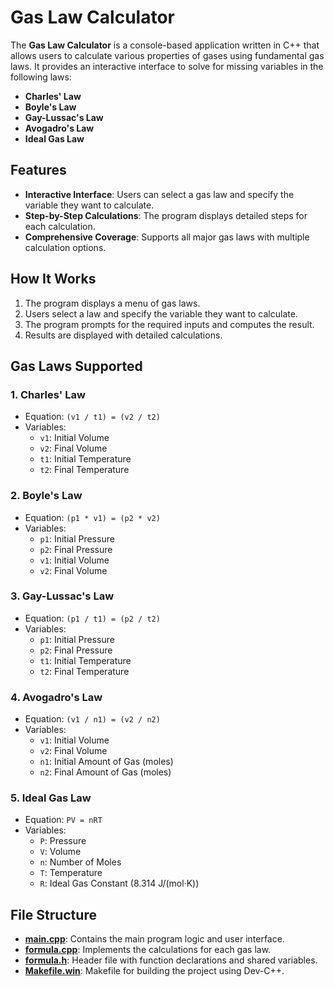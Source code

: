 # Gas Law Calculator

The **Gas Law Calculator** is a console-based application written in C++ that allows users to calculate various properties of gases using fundamental gas laws. It provides an interactive interface to solve for missing variables in the following laws:

- **Charles' Law**
- **Boyle's Law**
- **Gay-Lussac's Law**
- **Avogadro's Law**
- **Ideal Gas Law**

## Features

- **Interactive Interface**: Users can select a gas law and specify the variable they want to calculate.
- **Step-by-Step Calculations**: The program displays detailed steps for each calculation.
- **Comprehensive Coverage**: Supports all major gas laws with multiple calculation options.

## How It Works

1. The program displays a menu of gas laws.
2. Users select a law and specify the variable they want to calculate.
3. The program prompts for the required inputs and computes the result.
4. Results are displayed with detailed calculations.

## Gas Laws Supported

### 1. Charles' Law
- Equation: `(v1 / t1) = (v2 / t2)`
- Variables:
  - `v1`: Initial Volume
  - `v2`: Final Volume
  - `t1`: Initial Temperature
  - `t2`: Final Temperature

### 2. Boyle's Law
- Equation: `(p1 * v1) = (p2 * v2)`
- Variables:
  - `p1`: Initial Pressure
  - `p2`: Final Pressure
  - `v1`: Initial Volume
  - `v2`: Final Volume

### 3. Gay-Lussac's Law
- Equation: `(p1 / t1) = (p2 / t2)`
- Variables:
  - `p1`: Initial Pressure
  - `p2`: Final Pressure
  - `t1`: Initial Temperature
  - `t2`: Final Temperature

### 4. Avogadro's Law
- Equation: `(v1 / n1) = (v2 / n2)`
- Variables:
  - `v1`: Initial Volume
  - `v2`: Final Volume
  - `n1`: Initial Amount of Gas (moles)
  - `n2`: Final Amount of Gas (moles)

### 5. Ideal Gas Law
- Equation: `PV = nRT`
- Variables:
  - `P`: Pressure
  - `V`: Volume
  - `n`: Number of Moles
  - `T`: Temperature
  - `R`: Ideal Gas Constant (8.314 J/(mol·K))

## File Structure

- **[main.cpp](main.cpp)**: Contains the main program logic and user interface.
- **[formula.cpp](formula.cpp)**: Implements the calculations for each gas law.
- **[formula.h](formula.h)**: Header file with function declarations and shared variables.
- **[Makefile.win](Makefile.win)**: Makefile for building the project using Dev-C++.


